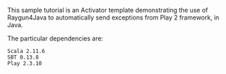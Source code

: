 This sample tutorial is an Activator template demonstrating the use of Raygun4Java to automatically send exceptions from Play 2 framework, in Java.

The particular dependencies are:

```
Scala 2.11.6
SBT 0.13.8
Play 2.3.10
```